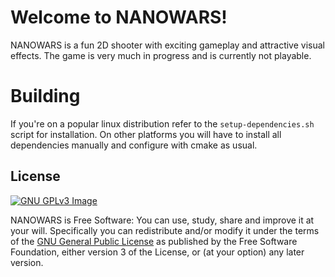 # Welcome to NANOWARS!

NANOWARS is a fun 2D shooter with exciting gameplay and attractive visual effects.
The game is very much in progress and is currently not playable.

# Building
If you're on a popular linux distribution refer to the `setup-dependencies.sh` script for installation.
On other platforms you will have to install all dependencies manually and configure with cmake as usual.

## License
[![GNU GPLv3 Image](https://www.gnu.org/graphics/gplv3-127x51.png)](http://www.gnu.org/licenses/gpl-3.0.en.html)  

NANOWARS is Free Software: You can use, study, share and improve it at your
will. Specifically you can redistribute and/or modify it under the terms of the
[GNU General Public License](https://www.gnu.org/licenses/gpl.html) as
published by the Free Software Foundation, either version 3 of the License, or
(at your option) any later version.
